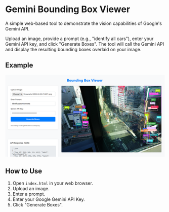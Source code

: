 # Gemini Bounding Box Viewer

A simple web-based tool to demonstrate the vision capabilities of Google's Gemini API.

Upload an image, provide a prompt (e.g., "identify all cars"), enter your Gemini API key, and click "Generate Boxes". The tool will call the Gemini API and display the resulting bounding boxes overlaid on your image.

## Example

![Screenshot of the Bounding Box Viewer](gemini-bbox-viewer.png)

## How to Use
1.  Open `index.html` in your web browser.
2.  Upload an image.
3.  Enter a prompt.
4.  Enter your Google Gemini API Key.
5.  Click "Generate Boxes".